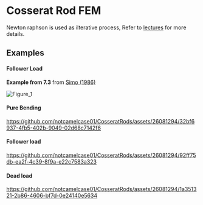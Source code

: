 # Cosserat Rod FEM

Newton raphson is used as ilterative process, Refer to [lectures](https://www.youtube.com/watch?v=yREiLRTtoy4&list=PLqDNYu0I0krGSXpClGU5ZVsVXSIr13q2F) for more details.

## Examples

#### Follower Load

**Example from 7.3** from [Simo (1986)](https://doi.org/10.1016/0045-7825(86)90079-4) 

![Figure_1](https://github.com/notcamelcase01/CosseratRods/assets/26081294/fecb631b-b4d8-43dd-88ee-756d17d48032)



#### Pure Bending

https://github.com/notcamelcase01/CosseratRods/assets/26081294/32bf6937-4fb5-402b-9049-02d68c7142f6

#### Follower load

https://github.com/notcamelcase01/CosseratRods/assets/26081294/92ff75db-ea2f-4c39-8f9a-e22c7583a323


#### Dead load

https://github.com/notcamelcase01/CosseratRods/assets/26081294/1a351321-2b86-4606-bf7d-0e24140e5634

